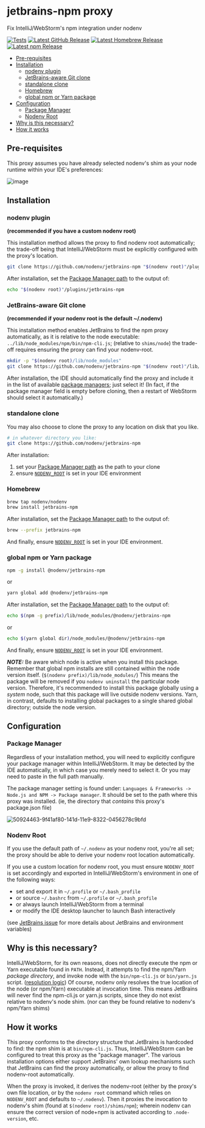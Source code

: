 # jetbrains-npm proxy

Fix IntelliJ/WebStorm's npm integration under nodenv

[![Tests](https://img.shields.io/github/actions/workflow/status/nodenv/jetbrains-npm/test.yml?label=tests&logo=github)](https://github.com/nodenv/jetbrains-npm/actions/workflows/test.yml)
[![Latest GitHub Release](https://img.shields.io/github/v/release/nodenv/jetbrains-npm?label=github&logo=github&sort=semver)](https://github.com/nodenv/jetbrains-npm/releases/latest)
[![Latest Homebrew Release](<https://img.shields.io/badge/dynamic/regex?label=homebrew-nodenv&logo=homebrew&logoColor=white&url=https%3A%2F%2Fraw.githubusercontent.com%2Fnodenv%2Fhomebrew-nodenv%2Frefs%2Fheads%2Fmain%2FFormula%2Fjetbrains-npm.rb&search=archive%2Frefs%2Ftags%2Fv(%3F%3Cversion%3E%5Cd%2B.*).tar.gz&replace=v%24%3Cversion%3E>)](https://github.com/nodenv/homebrew-nodenv/blob/main/Formula/jetbrains-npm.rb)
[![Latest npm Release](https://img.shields.io/npm/v/@nodenv/jetbrains-npm?logo=npm&logoColor=white)](https://www.npmjs.com/package/@nodenv/jetbrains-npm/v/latest)

<!-- toc -->

- [Pre-requisites](#pre-requisites)
- [Installation](#installation)
  - [nodenv plugin](#nodenv-plugin)
  - [JetBrains-aware Git clone](#jetbrains-aware-git-clone)
  - [standalone clone](#standalone-clone)
  - [Homebrew](#homebrew)
  - [global npm or Yarn package](#global-npm-or-yarn-package)
- [Configuration](#configuration)
  - [Package Manager](#package-manager)
  - [Nodenv Root](#nodenv-root)
- [Why is this necessary?](#why-is-this-necessary)
- [How it works](#how-it-works)

<!-- tocstop -->

## Pre-requisites

This proxy assumes you have already selected nodenv's shim as your node runtime within your IDE's preferences:

![image](https://user-images.githubusercontent.com/119972/50924357-5984e700-141d-11e9-90bc-8d63dcb26287.png)

## Installation

### nodenv plugin

**(recommended if you have a custom nodenv root)**

This installation method allows the proxy to find nodenv root automatically;
the trade-off being that IntelliJ/WebStorm must be explicitly configured with the proxy's location.

```sh
git clone https://github.com/nodenv/jetbrains-npm "$(nodenv root)"/plugins/jetbrains-npm
```

After installation, set the [Package Manager path](#package-manager) to the output of:

```sh
echo "$(nodenv root)"/plugins/jetbrains-npm
```

### JetBrains-aware Git clone

**(recommended if your nodenv root is the default ~/.nodenv)**

This installation method enables JetBrains to find the npm proxy automatically, as it is relative to the node executable: `../lib/node_modules/npm/bin/npm-cli.js`; (relative to `shims/node`)
the trade-off requires ensuring the proxy can find your nodenv-root.

```sh
mkdir -p "$(nodenv root)/lib/node_modules"
git clone https://github.com/nodenv/jetbrains-npm "$(nodenv root)"/lib/node_modules/npm
```

After installation, the IDE should automatically find the proxy and include it in the list of available [package managers](#package-manager); just select it! (In fact, if the package manager field is empty before cloning, then a restart of WebStorm should select it automatically.)

### standalone clone

You may also choose to clone the proxy to any location on disk that you like.

```sh
# in whatever directory you like:
git clone https://github.com/nodenv/jetbrains-npm
```

After installation:

1. set your [Package Manager path](#package-manager) as the path to your clone
2. ensure [`NODENV_ROOT`](#nodenv-root) is set in your IDE environment

### Homebrew

```sh
brew tap nodenv/nodenv
brew install jetbrains-npm
```

After installation, set the [Package Manager path](#package-manager) to the output of:

```sh
brew --prefix jetbrains-npm
```

And finally, ensure [`NODENV_ROOT`](#nodenv-root) is set in your IDE environment.

### global npm or Yarn package

```sh
npm -g install @nodenv/jetbrains-npm
```

or

```sh
yarn global add @nodenv/jetbrains-npm
```

After installation, set the [Package Manager path](#package-manager) to the output of:

```sh
echo $(npm -g prefix)/lib/node_modules/@nodenv/jetbrains-npm
```

or

```sh
echo $(yarn global dir)/node_modules/@nodenv/jetbrains-npm
```

And finally, ensure [`NODENV_ROOT`](#nodenv-root) is set in your IDE environment.

_**NOTE:**_
Be aware which node is active when you install this package.
Remember that global npm installs are still contained within the node version itself. (`$(nodenv prefix)/lib/node_modules/`)
This means the package will be removed if you `nodenv uninstall` the particular node version.
Therefore, it's recommended to install this package globally using a _system_ node, such that this package will live outside nodenv versions.
Yarn, in contrast, defaults to installing global packages to a single shared global directory; outside the node version.

## Configuration

### Package Manager

Regardless of your installation method, you will need to explicitly configure your package manager within IntelliJ/WebStorm.
It may be detected by the IDE automatically, in which case you merely need to select it.
Or you may need to paste in the full path manually.

The package manager setting is found under: `Languages & Frameworks -> Node.js and NPM -> Package manager`.
It should be set to the path where this proxy was installed. (ie, the directory that _contains_ this proxy's package.json file)

![50924463-9f41af80-141d-11e9-8322-0456278c9bfd](https://user-images.githubusercontent.com/119972/50924683-47577880-141e-11e9-9438-e01bac8ad118.png)

### Nodenv Root

If you use the default path of `~/.nodenv` as your nodenv root, you're all set;
the proxy should be able to derive your nodenv root location automatically.

If you use a custom location for nodenv root, you must ensure `NODENV_ROOT` is set accordingly and exported in IntelliJ/WebStorm's environment in one of the following ways:

- set and export it in `~/.profile` or `~/.bash_profile`
- or source `~/.bashrc` from `~/.profile` or `~/.bash_profile`
- or always launch IntelliJ/WebStorm from a terminal
- or modify the IDE desktop launcher to launch Bash interactively

(see [JetBrains issue](https://youtrack.jetbrains.com/issue/IDEABKL-7589) for
more details about JetBrains and environment variables)

## Why is this necessary?

IntelliJ/WebStorm, for its own reasons, does not directly execute the npm or Yarn executable found in `PATH`.
Instead, it attempts to find the npm/Yarn _package directory_, and invoke node with the `bin/npm-cli.js` or `bin/yarn.js` script.
([resolution logic](https://github.com/nodenv/nodenv/pull/129#discussion_r246391978))
Of course, nodenv only resolves the true location of the node (or npm/Yarn) executable at invocation time.
This means JetBrains will never find the npm-cli.js or yarn.js scripts, since they do not exist relative to nodenv's node shim. (nor can they be found relative to nodenv's npm/Yarn shims)

## How it works

This proxy conforms to the directory structure that JetBrains is hardcoded to find: the npm shim is at `bin/npm-cli.js`.
Thus, IntelliJ/WebStorm can be configured to treat this proxy as the "package manager".
The various installation options either support JetBrains' own lookup mechanisms such that JetBrains can find the proxy automatically, or allow the proxy to find nodenv-root automatically.

When the proxy is invoked, it derives the nodenv-root (either by the proxy's own file location, or by the `nodenv root` command which relies on `NODENV_ROOT` and defaults to `~/.nodenv`).
Then it proxies the invocation to nodenv's shim (found at `$(nodenv root)/shims/npm`); wherein nodenv can ensure the correct version of node+npm is activated according to `.node-version`, etc.

